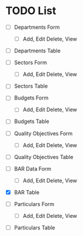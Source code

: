 # TODO List

- [ ] Departments Form
    - [ ] Add, Edit Delete, View
- [ ] Departments Table

- [ ] Sectors Form
    - [ ] Add, Edit Delete, View
- [ ] Sectors Table

- [ ] Budgets Form
    - [ ] Add, Edit Delete, View
- [ ] Budgets Table

- [ ] Quality Objectives Form
    - [ ] Add, Edit Delete, View
- [ ] Quality Objectives Table


- [ ] BAR Data Form
    - [ ] Add, Edit Delete, View
- [x] BAR Table


- [ ] Particulars Form
    - [ ] Add, Edit Delete, View
- [ ] Particulars Table



